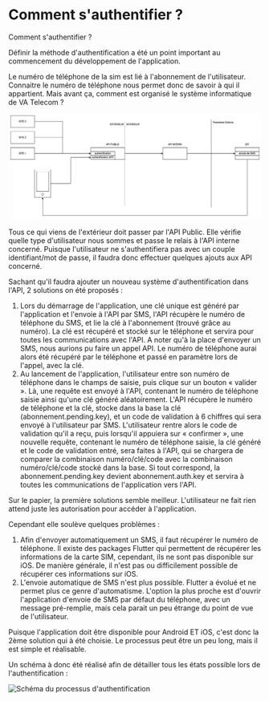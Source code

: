 # Comment s'authentifier ?

Comment s'authentifier ?

Définir la méthode d'authentification a été un point important au commencement du développement de l'application.&#x20;

Le numéro de téléphone de la sim est lié à l'abonnement de l'utilisateur. Connaitre le numéro de téléphone nous permet donc de savoir à qui il appartient. Mais avant ça, comment est organisé le système informatique de VA Telecom ?

![Schéma des API de VA TELECOM](<../../.gitbook/assets/Schema API.jpg>)

Tous ce qui viens de l'extérieur doit passer par l'API Public. Elle vérifie quelle type d'utilisateur nous sommes et passe le relais à l'API interne concerné. Puisque l'utilisateur ne s'authentifiera pas avec un couple identifiant/mot de passe, il faudra donc effectuer quelques ajouts aux API concerné.

Sachant qu'il faudra ajouter un nouveau système d'authentification dans l'API, 2 solutions on été proposés :

1. Lors du démarrage de l'application, une clé unique est généré par l'application et l'envoie à l'API par SMS, l'API récupère le numéro de téléphone du SMS, et lie la clé à l'abonnement (trouvé grâce au numéro). La clé est récupéré et stocké sur le téléphone et servira pour toutes les communications avec l'API. A noter qu'à la place d'envoyer un SMS, nous aurions pu faire un appel API. Le numéro de téléphone aurai alors été récupéré par le téléphone et passé en paramètre lors de l'appel, avec la clé.
2. Au lancement de l'application, l'utilisateur entre son numéro de téléphone dans le champs de saisie, puis clique sur un bouton « valider ». Là, une requête est envoyé à l'API, contenant le numéro de téléphone saisie ainsi qu'une clé généré aléatoirement. L'API récupère le numéro de téléphone et la clé, stocke dans la base la clé (abonnement.pending.key), et un code de validation à 6 chiffres qui sera envoyé à l'utilisateur par SMS. L'utilisateur rentre alors le code de validation qu'il a reçu, puis lorsqu'il appuiera sur « confirmer », une nouvelle requête, contenant le numéro de téléphone saisie, la clé généré et le code de validation entré, sera faites à l'API, qui se chargera de comparer la combinaison numéro/clé/code avec la combinaison numéro/clé/code stocké dans la base. Si tout correspond, la abonnement.pending.key devient abonnement.auth.key et servira à toutes les communications de l'application vers l'API.

Sur le papier, la première solutions semble meilleur. L'utilisateur ne fait rien attend juste les autorisation pour accéder à l'application.

Cependant elle soulève quelques problèmes :

1. Afin d'envoyer automatiquement un SMS, il faut récupérer le numéro de téléphone. Il existe des packages Flutter qui permettent de récupérer les informations de la carte SIM, cependant, ils ne sont pas disponible sur iOS. De manière générale, il n'est pas ou difficilement possible de récupérer ces informations sur iOS.&#x20;
2. L'envoie automatique de SMS n'est plus possible. Flutter a évolué et ne permet plus ce genre d'automatisme. L'option la plus proche est d'ouvrir l'application d'envoie de SMS par défaut du téléphone, avec un message pré-remplie, mais cela parait un peu étrange du point de vue de l'utilisateur.

Puisque l'application doit être disponible pour Android ET iOS, c'est donc la 2ème solution qui à été choisie. Le processus peut être un peu long, mais il est simple et réalisable.

Un schéma à donc été réalisé afin de détailler tous les états possible lors de l'authentification :

![Schéma du processus d'authentification](<../../.gitbook/assets/App\_Authentication (1).jpg>)
